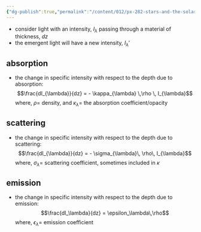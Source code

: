 ```yaml
---
{"dg-publish":true,"permalink":"/content/012/px-282-stars-and-the-solar-system/c-stellar-atmosphere/c5-8-stellar-atmospheres/px-282-c6a-radiation-matter-interactions/","noteIcon":"1","created":"2024-11-25T10:50:32.000+00:00","updated":"2024-12-22T10:24:17.820+00:00"}
---
```


- consider light with an intensity, $I_\lambda$ passing through a material of thickness, $dz$
- the emergent light will have a new intensity, $I_{\lambda}'$
## absorption
- the change in specific intensity with respect to the depth due to absorption: 
$$\frac{dI_{\lambda}}{dz} = - \kappa_{\lambda} \,\rho \, I_{\lambda}$$
	where, $\rho=$ density, and $\kappa_\lambda=$ the absorption coefficient/opacity
## scattering
- the change in specific intensity with respect to the depth due to scattering: 
$$\frac{dI_{\lambda}}{dz} = - \sigma_{\lambda}\, \rho\, I_{\lambda}$$
	where, $\sigma_{\lambda} =$ scattering coefficient, sometimes included in $\kappa$
## emission
- the change in specific intensity with respect to the depth due to emission: 
$$\frac{dI_\lambda}{dz} = \epsilon_\lambda\,\rho$$
	where, $\epsilon_{\lambda}=$ emission coefficient
